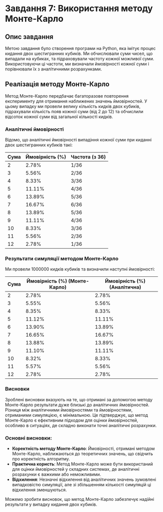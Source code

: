 # Завдання 7: Використання методу Монте-Карло

## Опис завдання
Метою завдання було створення програми на Python, яка імітує процес кидання двох шестигранних кубиків. Ми обчислювали суми чисел, що випадали на кубиках, та підраховували частоту кожної можливої суми. Використовуючи ці частоти, ми визначали ймовірності кожної суми і порівнювали їх з аналітичними розрахунками.

## Реалізація методу Монте-Карло
Метод Монте-Карло передбачає багаторазове повторення експерименту для отримання наближених значень ймовірностей. У цьому випадку ми провели велику кількість кидків двох кубиків, підрахували кількість появ кожної суми (від 2 до 12) та обчислили відсоток кожної суми від загальної кількості кидків.

### Аналітичні ймовірності
Відомо, що аналітичні ймовірності випадіння кожної суми при киданні двох шестигранних кубиків такі:

| Сума | Ймовірність (%) | Частота (з 36) |
|------|-----------------|----------------|
| 2    | 2.78%           | 1/36           |
| 3    | 5.56%           | 2/36           |
| 4    | 8.33%           | 3/36           |
| 5    | 11.11%          | 4/36           |
| 6    | 13.89%          | 5/36           |
| 7    | 16.67%          | 6/36           |
| 8    | 13.89%          | 5/36           |
| 9    | 11.11%          | 4/36           |
| 10   | 8.33%           | 3/36           |
| 11   | 5.56%           | 2/36           |
| 12   | 2.78%           | 1/36           |

### Результати симуляції методом Монте-Карло
Ми провели 1000000 кидків кубиків та визначили наступні ймовірності:

| Сума | Ймовірність (%) (Монте-Карло) | Ймовірність (%) (Аналітична) |
|------|-------------------------------|------------------------------|
| 2    | 2.78%                         | 2.78%                        |
| 3    | 5.55%                         | 5.56%                        |
| 4    | 8.35%                         | 8.33%                        |
| 5    | 11.12%                        | 11.11%                       |
| 6    | 13.90%                        | 13.89%                       |
| 7    | 16.65%                        | 16.67%                       |
| 8    | 13.88%                        | 13.89%                       |
| 9    | 11.10%                        | 11.11%                       |
| 10   | 8.32%                         | 8.33%                        |
| 11   | 5.57%                         | 5.56%                        |
| 12   | 2.78%                         | 2.78%                        |

### Висновки
Зроблені висновки вказують на те, що отримані за допомогою методу Монте-Карло результати дуже близькі до аналітичних ймовірностей. Різниця між аналітичними ймовірностями та ймовірностями, отриманими симуляцією, є мінімальною. Це підтверджує, що метод Монте-Карло є ефективним підходом для оцінки ймовірностей, особливо в ситуаціях, де складно виконати точні аналітичні розрахунки.

### Основні висновки:
- **Коректність методу Монте-Карло**: Ймовірності, отримані методом Монте-Карло, наближаються до теоретичних значень, що свідчить про коректність алгоритму.
- **Практична користь**: Метод Монте-Карло може бути використаний для оцінки ймовірностей у складних системах, де аналітичні розрахунки є важкими або неможливими.
- **Відхилення**: Незначні відхилення від аналітичних значень зумовлені випадковістю симуляції, але зі збільшенням кількості симуляцій ці відхилення зменшуються.

Можемо зробити висновок, що метод Монте-Карло забезпечує надійні результати у випадку кидання двох кубиків.
